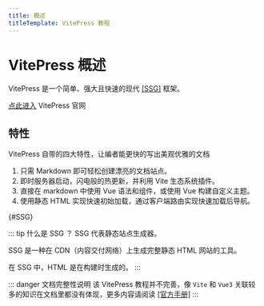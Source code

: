 ```yaml
---
title: 概述
titleTemplate: VitePress 教程
---
```


# VitePress 概述

VitePress 是一个简单、强大且快速的现代 [[SSG]](#SSG) 框架。

[点此进入](https://vitepress.dev/) VitePress 官网

## 特性

VitePress 自带的四大特性，让编者能更快的写出美观优雅的文档

1. 只需 Markdown 即可轻松创建漂亮的文档站点。
2. 即时服务器启动，闪电般的热更新，并利用 Vite 生态系统插件。
3. 直接在 markdown 中使用 Vue 语法和组件，或使用 Vue 构建自定义主题。
4. 使用静态 HTML 实现快速初始加载，通过客户端路由实现快速加载后导航。

{#SSG}

::: tip 什么是 SSG ？
SSG 代表静态站点生成器。

SSG 是一种在 CDN（内容交付网络）上生成完整静态 HTML 网站的工具。

在 SSG 中，HTML 是在构建时生成的。
:::

::: danger 文档完整性说明
该 VitePress 教程并不完善，像 `Vite` 和 `Vue3` 关联较多的知识在文档里都没有体现，更多内容请阅读 [[官方手册]](https://vitepress.dev)
:::

